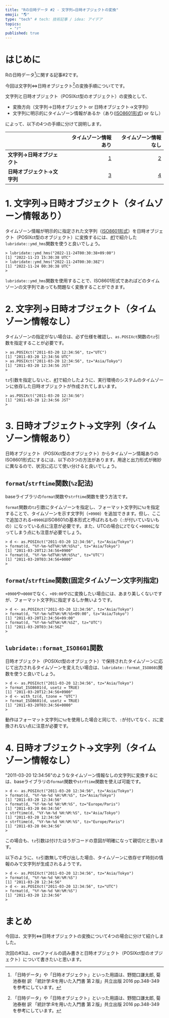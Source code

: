 ```yaml
---
title: "Rの日時データ #2 - 文字列⇔日時オブジェクトの変換"
emoji: "🌎"
type: "tech" # tech: 技術記事 / idea: アイデア
topics:
  - "r"
published: true
---
```


# はじめに

Rの日時データ[^1]に関する記事#2です。

今回は文字列⇔日時オブジェクト[^1]の変換手順についてです。

[^1]: 「日時データ」や「日時オブジェクト」といった用語は、野間口謙太郎, 菊池泰樹 訳 「統計学:Rを用いた入門書 第２版」共立出版 2016 pp.348-349 を参考にしています。


文字列と日時オブジェクト（POSIXct型のオブジェクト）の変換として、

- 変換方向（文字列→日時オブジェクト or 日時オブジェクト→文字列）
- 文字列に明示的にタイムゾーン情報があるか（あり([ISO8601形式](https://ja.wikipedia.org/wiki/ISO_8601)) or なし）

によって、以下の4つの手順に分けて説明します。

||タイムゾーン情報あり|タイムゾーン情報なし|
|---|---:|---:|
|**文字列→日時オブジェクト**|[1](#1.-%E6%96%87%E5%AD%97%E5%88%97%E2%86%92%E6%97%A5%E6%99%82%E3%82%AA%E3%83%96%E3%82%B8%E3%82%A7%E3%82%AF%E3%83%88%EF%BC%88%E3%82%BF%E3%82%A4%E3%83%A0%E3%82%BE%E3%83%BC%E3%83%B3%E6%83%85%E5%A0%B1%E3%81%82%E3%82%8A%EF%BC%89)|[2](#2.-%E6%96%87%E5%AD%97%E5%88%97%E2%86%92%E6%97%A5%E6%99%82%E3%82%AA%E3%83%96%E3%82%B8%E3%82%A7%E3%82%AF%E3%83%88%EF%BC%88%E3%82%BF%E3%82%A4%E3%83%A0%E3%82%BE%E3%83%BC%E3%83%B3%E6%83%85%E5%A0%B1%E3%81%AA%E3%81%97%EF%BC%89)|
|**日時オブジェクト→文字列**|[3](#3.-%E6%97%A5%E6%99%82%E3%82%AA%E3%83%96%E3%82%B8%E3%82%A7%E3%82%AF%E3%83%88%E2%86%92%E6%96%87%E5%AD%97%E5%88%97%EF%BC%88%E3%82%BF%E3%82%A4%E3%83%A0%E3%82%BE%E3%83%BC%E3%83%B3%E6%83%85%E5%A0%B1%E3%81%82%E3%82%8A%EF%BC%89)|[4](#4.-%E6%97%A5%E6%99%82%E3%82%AA%E3%83%96%E3%82%B8%E3%82%A7%E3%82%AF%E3%83%88%E2%86%92%E6%96%87%E5%AD%97%E5%88%97%EF%BC%88%E3%82%BF%E3%82%A4%E3%83%A0%E3%82%BE%E3%83%BC%E3%83%B3%E6%83%85%E5%A0%B1%E3%81%AA%E3%81%97%EF%BC%89)|

# 1. 文字列→日時オブジェクト（タイムゾーン情報あり）

タイムゾーン情報が明示的に指定された文字列（[ISO8601形式](https://ja.wikipedia.org/wiki/ISO_8601)）を日時オブジェクト（POSIXct型のオブジェクト）に変換するには、[#1](https://zenn.dev/kn1kn1/articles/2259bcd0ae5f3f#2.-iso8601%E5%BD%A2%E5%BC%8F%E3%82%92%E3%83%91%E3%83%BC%E3%82%B9%E3%81%A7%E3%81%8D%E3%81%AA%E3%81%84)で紹介した`lubridate::ymd_hms`関数を使うと良いでしょう。

```
> lubridate::ymd_hms("2022-11-24T00:30:38+09:00")
[1] "2022-11-23 15:30:38 UTC"
> lubridate::ymd_hms("2022-11-24T00:30:38Z")
[1] "2022-11-24 00:30:38 UTC"
>
```

`lubridate::ymd_hms`関数を使用することで、ISO8601形式であればどのタイムゾーンの文字列であっても問題なく変換することができます。

# 2. 文字列→日時オブジェクト（タイムゾーン情報なし）

タイムゾーンの指定がない場合は、必ず仕様を確認し、`as.POSIXct`関数の`tz`引数を指定することが必要です。

```
> as.POSIXct("2011-03-20 12:34:56", tz="UTC")
[1] "2011-03-20 12:34:56 UTC"
> as.POSIXct("2011-03-20 12:34:56", tz="Asia/Tokyo")
[1] "2011-03-20 12:34:56 JST"
>
```

`tz`引数を指定しないと、[#1](https://zenn.dev/kn1kn1/articles/2259bcd0ae5f3f#1.-%E5%AE%9F%E8%A1%8C%E7%92%B0%E5%A2%83%E3%81%AB%E3%82%88%E3%82%8Aas.posixct%E3%81%AE%E7%B5%90%E6%9E%9C%E3%81%8C%E7%95%B0%E3%81%AA%E3%82%8B)で紹介したように、実行環境のシステムのタイムゾーンに依存した日時オブジェクトが作成されてしまいます。

```
> as.POSIXct("2011-03-20 12:34:56")
[1] "2011-03-20 12:34:56 JST"
> 
```

# 3. 日時オブジェクト→文字列（タイムゾーン情報あり）

日時オブジェクト（POSIXct型のオブジェクト）からタイムゾーン情報ありのISO8601形式にするには、以下の3つの方法があります。用途と出力形式が微妙に異なるので、状況に応じて使い分けると良いでしょう。

## `format`/`strftime`関数(`%z`記法)

baseライブラリの`format`関数や`strftime`関数を使う方法です。

`format`関数の`tz`引数にタイムゾーンを指定し、フォーマット文字列に`%z`を指定することで、タイムゾーンを示す文字列（`+0900`）を追加できます。但し、ここで追加される`+0900`はISO8601の基本形式と呼ばれるもの（`:`が付いていないもの）になっている点に注意が必要です。また、UTCの場合に`Z`でなく`+0000`になってしまう点にも注意が必要でしょう。

```
> d <- as.POSIXct("2011-03-20 12:34:56", tz="Asia/Tokyo")
> format(d, "%Y-%m-%dT%H:%M:%S%z", tz="Asia/Tokyo")
[1] "2011-03-20T12:34:56+0900"
> format(d, "%Y-%m-%dT%H:%M:%S%z", tz="UTC")
[1] "2011-03-20T03:34:56+0000"
>
```

## `format`/`strftime`関数(固定タイムゾーン文字列指定)

`+0900`や`+0000`でなく、`+09:00`や`Z`に変換したい場合には、あまり美しくないですが、フォーマット文字列に指定するしか無いようです。

```
> d <- as.POSIXct("2011-03-20 12:34:56", tz="Asia/Tokyo")
> format(d, "%Y-%m-%dT%H:%M:%S+09:00", tz="Asia/Tokyo")
[1] "2011-03-20T12:34:56+09:00"
> format(d, "%Y-%m-%dT%H:%M:%SZ", tz="UTC")
[1] "2011-03-20T03:34:56Z"
>
```

## `lubridate::format_ISO8601`関数

日時オブジェクト（POSIXct型のオブジェクト）で保持されたタイムゾーンに応じて出力されるタイムゾーンを変えたい場合は、`lubridate::format_ISO8601`関数を使うと良いでしょう。

```
> d <- as.POSIXct("2011-03-20 12:34:56", tz="Asia/Tokyo")
> format_ISO8601(d, usetz = TRUE)
[1] "2011-03-20T12:34:56+0900"
> d <- with_tz(d, tzone = "UTC")
> format_ISO8601(d, usetz = TRUE)
[1] "2011-03-20T03:34:56+0000"
> 
```

動作はフォーマット文字列に`%z`を使用した場合と同じで、`:`が付いてなく、`Z`に変換されない点に注意が必要です。


# 4. 日時オブジェクト→文字列（タイムゾーン情報なし）

"2011-03-20 12:34:56"のようなタイムゾーン情報なしの文字列に変換するには、baseライブラリの`format`関数や`strftime`関数を使えば可能です。

```
> d <- as.POSIXct("2011-03-20 12:34:56", tz="Asia/Tokyo")
> format(d, "%Y-%m-%d %H:%M:%S", tz="Asia/Tokyo")
[1] "2011-03-20 12:34:56"
> format(d, "%Y-%m-%d %H:%M:%S", tz="Europe/Paris")
[1] "2011-03-20 04:34:56"
> strftime(d, "%Y-%m-%d %H:%M:%S", tz="Asia/Tokyo")
[1] "2011-03-20 12:34:56"
> strftime(d, "%Y-%m-%d %H:%M:%S", tz="Europe/Paris")
[1] "2011-03-20 04:34:56"
> 
```

この場合も、`tz`引数は付けたほうがコードの意図が明確になって親切だと思います。

以下のように、`tz`引数無しで呼び出した場合、タイムゾーンに依存せず時刻の情報のみで文字列が生成されるようです。

```
> d <- as.POSIXct("2011-03-20 12:34:56", tz="Asia/Tokyo")
> format(d, "%Y-%m-%d %H:%M:%S")
[1] "2011-03-20 12:34:56"
> d <- as.POSIXct("2011-03-20 12:34:56", tz="UTC")
> format(d, "%Y-%m-%d %H:%M:%S")
[1] "2011-03-20 12:34:56"
> 
```

# まとめ

今回は、文字列⇔日時オブジェクトの変換について4つの場合に分けて紹介しました。

次回の#3は、csvファイルの読み書きと日時オブジェクト（POSIXct型のオブジェクト）について書きたいと思います。
